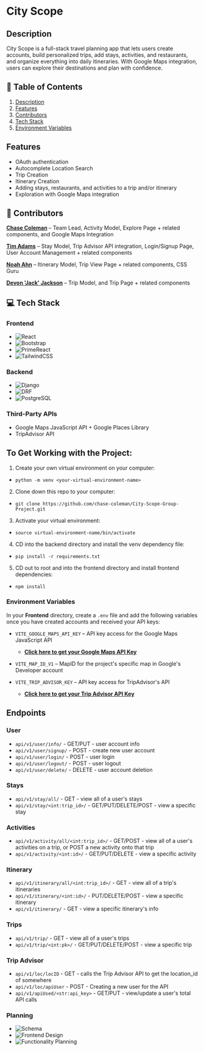 # City Scope 

## Description
City Scope is a full-stack travel planning app that lets users create accounts, build personalized trips, add stays, activities, and restaurants, and organize everything into daily itineraries. With Google Maps integration, users can explore their destinations and plan with confidence.

## 📑 Table of Contents
1. [Description](#description)
2. [Features](#features)
3. [Contributors](#contributors)
4. [Tech Stack](#tech-stack)
5. [Environment Variables](#environment-variables)

## Features
- OAuth authentication
- Autocomplete Location Search
- Trip Creation
- Itinerary Creation
- Adding stays, restaurants, and activities to a trip and/or itinerary
- Exploration with Google Maps integration

## 👥 Contributors
[**Chase Coleman**](https://github.com/chase-coleman) – Team Lead, Activity Model, Explore Page + related components, and Google Maps Integration

[**Tim Adams**](https://github.com/timskillbridge) – Stay Model, Trip Advisor API integration, Login/Signup Page, User Account Management + related components

[**Noah Ahn**](https://github.com/Poptaro) – Itinerary Model, Trip View Page + related components, CSS Guru

[**Devon 'Jack' Jackson**](https://github.com/Jack-himlo) – Trip Model, and Trip Page + related components

## 💻 Tech Stack
### Frontend
- ![React](https://img.shields.io/badge/-React-61DAFB?style=flat&logo=react&logoColor=white)
- ![Bootstrap](https://img.shields.io/badge/-Bootstrap-563D7C?style=flat&logo=bootstrap&logoColor=white)
- ![PrimeReact](https://img.shields.io/badge/-PrimeReact-42CD66?style=flat&logo=primereact&logoColor=white)  
- ![TailwindCSS](https://img.shields.io/badge/-TailwindCSS-38B2AC?style=flat&logo=tailwind-css&logoColor=white)

### Backend
- ![Django](https://img.shields.io/badge/-Django-092E20?style=flat&logo=django&logoColor=white)
- ![DRF](https://img.shields.io/badge/-Django%20Rest%20Framework-00796B?style=flat&logo=django&logoColor=white) 
- ![PostgreSQL](https://img.shields.io/badge/-PostgreSQL-336791?style=flat&logo=postgresql&logoColor=white)


### Third-Party APIs
- Google Maps JavaScript API + Google Places Library
- TripAdvisor API

## To Get Working with the Project:
1) Create your own virtual environment on your computer:
  - `python -m venv <your-virtual-environment-name>`
2) Clone down this repo to your computer:
  - `git clone https://github.com/chase-coleman/City-Scope-Group-Project.git`
3) Activate your virtual environment:
  - `source virtual-environment-name/bin/activate`
4) CD into the backend directory and install the venv dependency file:
  - `pip install -r requirements.txt`
5) CD out to root and into the frontend directory and install frontend dependencies:
  - `npm install`

### Environment Variables

In your **Frontend** directory, create a `.env` file and add the following variables once you have created accounts and received your API keys:

- `VITE_GOOGLE_MAPS_API_KEY` – API key access for the Google Maps JavaScript API  
  - [**Click here to get your Google Maps API Key**](https://developers.google.com/maps)
  
- `VITE_MAP_ID_V1` – MapID for the project's specific map in Google's Developer account
  
- `VITE_TRIP_ADVISOR_KEY` – API key access for TripAdvisor's API  
  - [**Click here to get your Trip Advisor API Key**](https://www.tripadvisor.com/developers)


## Endpoints

### User
- `api/v1/user/info/` - GET/PUT - user account info
- `api/v1/user/signup/` - POST - create new user account
- `api/v1/user/login/` - POST - user login
- `api/v1/user/logout/` - POST - user logout
- `api/v1/user/delete/` - DELETE - user account deletion

### Stays
- `api/v1/stay/all/` - GET - view all of a user's stays
- `api/v1/stay/<int:trip_id>/` - GET/PUT/DELETE/POST - view a specific stay

### Activities
- `api/v1/activity/all/<int:trip_id>/` - GET/POST - view all of a user's activities on a trip, or POST a new activity onto that trip
- `api/v1/activity/<int:id>/` - GET/PUT/DELETE - view a specific activity

### Itinerary
- `api/v1/itinerary/all/<int:trip_id>/` - GET - view all of a trip's itineraries
- `api/v1/itinerary/<int:id>/` - PUT/DELETE/POST - view a specific itinerary
- `api/v1/itinerary/` - GET - view a specific itinerary's info

### Trips
- `api/v1/trip/` - GET - view all of a user's trips
- `api/v1/trip/<int:pk>/` - GET/PUT/DELETE/POST - view a specific trip

### Trip Advisor 
- `api/v1/loc/locID` - GET - calls the Trip Advisor API to get the location_id of somewhere
- `api/v1/loc/apiUser` - POST - Creating a new user for the API
- `api/v1/apiUsed/<str:api_key>` - GET/PUT - view/update a user's total API calls

### Planning
- ![Schema](./assets/backendschema.png)
- ![Frontend Design](./assets/frontendroughdraft.png)
- ![Functionality Planning](./assets/functionalityplanning.png)
